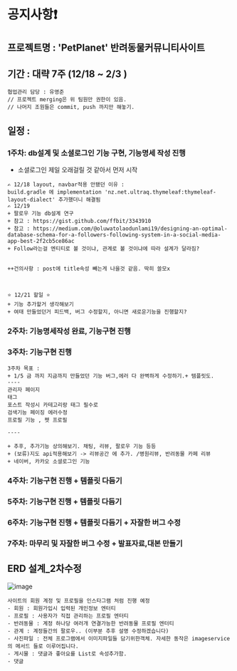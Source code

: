 # 공지사항❗

## 프로젝트명 : 'PetPlanet' 반려동물커뮤니티사이트 
## 기간 : 대략 7주 (12/18 ~ 2/3 )


```
협업관리 담당 : 유영준 
// 프로젝트 merging은 위 팀원만 권한이 있음. 
// 나머지 조원들은 commit, push 까지만 해놓기.
```
## 일정 : 
### 1주차: db설계 및 소셜로그인 기능 구현, 기능명세 작성 진행 
 - 소셜로그인 제일 오래걸릴 것 같아서 먼저 시작
```
✍ 12/18 layout, navbar적용 안됐던 이유 : 
build.gradle 에 implementation 'nz.net.ultraq.thymeleaf:thymeleaf-layout-dialect' 추가했더니 해결됨
✍ 12/19
+ 팔로우 기능 db설계 연구 
+ 참고 : https://gist.github.com/ffbit/3343910
+ 참고 : https://medium.com/@oluwatolaodunlami19/designing-an-optimal-database-schema-for-a-followers-following-system-in-a-social-media-app-best-2f2cb5ce86ac
+ Follow라는걸 엔티티로 볼 것이냐, 관계로 볼 것이냐에 따라 설계가 달라짐?


++건의사항 : post에 title속성 빼는게 나을것 같음. 딱히 쓸모x



⭐ 12/21 할일 ⭐
+ 기능 추가할거 생각해보기
+ 여태 만들었던거 피드백, 버그 수정할지, 아니면 새로운기능을 진행할지?

```
    
### 2주차: 기능명세작성 완료, 기능구현 진행 
### 3주차: 기능구현 진행 
```
3주차 목표 : 
+ 1/5 금 까지 지금까지 만들었던 기능 버그,에러 다 완벽하게 수정하기.+ 템플릿도.
----
관리자 페이지
태그
포스트 작성시 카테고리랑 태그 필수로
검색기능 페이징 에러수정
프로필 기능 , 펫 프로필

----

+ 추후, 추가기능 상의해보기. 채팅, 리뷰, 팔로우 기능 등등
+ (보류)지도 api적용해보기 -> 리뷰공간 에 추가. /병원리뷰, 반려동물 카페 리뷰
+ 네이버, 카카오 소셜로그인 기능

```
### 4주차: 기능구현 진행  + 템플릿 다듬기
### 5주차: 기능구현 진행  + 템플릿 다듬기
### 6주차: 기능구현 진행  + 템플릿 다듬기 + 자잘한 버그 수정
### 7주차: 마무리 및 자잘한 버그 수정 + 발표자료,대본 만들기

## ERD 설계_2차수정
![image](https://github.com/second-project-team/project_team4/assets/143607484/39430ae4-52a0-45e0-b981-7826379beb39)




```
사이트의 회원 계정 및 프로필을 인스타그램 처럼 진행 예정
- 회원 : 회원가입시 입력된 개인정보 엔터티
- 프로필 : 사용자가 직접 관리하는 프로필 엔터티
- 반려동물 : 계정 하나당 여러개 연결가능한 반려동물 프로필 엔터티
- 관계 : 계정들간의 팔로우.. (이부분 추후 설명 수정하겠습니다)
- 사진파일 : 전체 프로그램에서 이미지파일들 담기위한객체. 자세한 동작은 imageservice의 메서드 들로 이루어집니다.
- 게시물 : 댓글과 좋아요를 List로 속성추가함.
- 댓글  
 



```
